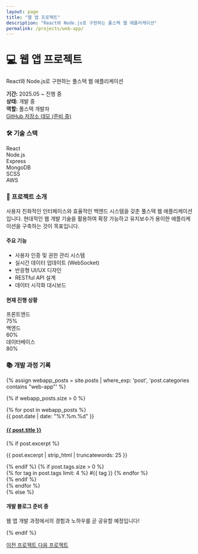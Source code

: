 ```yaml
---
layout: page
title: "웹 앱 프로젝트"
description: "React와 Node.js로 구현하는 풀스택 웹 애플리케이션"
permalink: /projects/web-app/
---
```


<div class="project-detail-header">
  <div class="project-info-card">
    <div class="project-icon-large">
      <i class="fas fa-laptop-code"></i>
    </div>
    <div class="project-details">
      <h1>💻 웹 앱 프로젝트</h1>
      <p class="project-subtitle">React와 Node.js로 구현하는 풀스택 웹 애플리케이션</p>
      <div class="project-meta">
        <div class="meta-item">
          <strong>기간:</strong> 2025.05 ~ 진행 중
        </div>
        <div class="meta-item">
          <strong>상태:</strong> <span class="status developing">개발 중</span>
        </div>
        <div class="meta-item">
          <strong>역할:</strong> 풀스택 개발자
        </div>
      </div>
    </div>
  </div>

  <div class="project-links">
    <a href="#" class="btn btn-primary" target="_blank">
      <i class="fab fa-github"></i> GitHub 저장소
    </a>
    <a href="#" class="btn btn-secondary disabled">
      <i class="fas fa-external-link-alt"></i> 데모 (준비 중)
    </a>
  </div>
</div>

<div class="project-tech-stack">
  <h3>🛠 기술 스택</h3>
  <div class="tech-grid">
    <div class="tech-item">
      <i class="fab fa-react"></i>
      <span>React</span>
    </div>
    <div class="tech-item">
      <i class="fab fa-node-js"></i>
      <span>Node.js</span>
    </div>
    <div class="tech-item">
      <i class="fas fa-server"></i>
      <span>Express</span>
    </div>
    <div class="tech-item">
      <i class="fas fa-database"></i>
      <span>MongoDB</span>
    </div>
    <div class="tech-item">
      <i class="fab fa-sass"></i>
      <span>SCSS</span>
    </div>
    <div class="tech-item">
      <i class="fas fa-cloud"></i>
      <span>AWS</span>
    </div>
  </div>
</div>

<div class="project-description">
  <h3>📖 프로젝트 소개</h3>
  <p>사용자 친화적인 인터페이스와 효율적인 백엔드 시스템을 갖춘 풀스택 웹 애플리케이션입니다. 현대적인 웹 개발 기술을 활용하여 확장 가능하고 유지보수가 용이한 애플리케이션을 구축하는 것이 목표입니다.</p>
  
  <h4>주요 기능</h4>
  <ul>
    <li>사용자 인증 및 권한 관리 시스템</li>
    <li>실시간 데이터 업데이트 (WebSocket)</li>
    <li>반응형 UI/UX 디자인</li>
    <li>RESTful API 설계</li>
    <li>데이터 시각화 대시보드</li>
  </ul>

  <h4>현재 진행 상황</h4>
  <div class="progress-section">
    <div class="progress-item">
      <span class="progress-label">프론트엔드</span>
      <div class="progress-bar">
        <div class="progress-fill" style="width: 75%"></div>
      </div>
      <span class="progress-percent">75%</span>
    </div>
    <div class="progress-item">
      <span class="progress-label">백엔드</span>
      <div class="progress-bar">
        <div class="progress-fill" style="width: 60%"></div>
      </div>
      <span class="progress-percent">60%</span>
    </div>
    <div class="progress-item">
      <span class="progress-label">데이터베이스</span>
      <div class="progress-bar">
        <div class="progress-fill" style="width: 80%"></div>
      </div>
      <span class="progress-percent">80%</span>
    </div>
  </div>
</div>

<div class="project-posts-section">
  <h3>📚 개발 과정 기록</h3>
  
  {% assign webapp_posts = site.posts | where_exp: 'post', 'post.categories contains "web-app"' %}
  
  {% if webapp_posts.size > 0 %}
    <div class="posts-timeline">
      {% for post in webapp_posts %}
      <article class="timeline-post">
        <div class="timeline-date">
          <time>{{ post.date | date: "%Y.%m.%d" }}</time>
        </div>
        <div class="timeline-content">
          <h4><a href="{{ post.url | relative_url }}">{{ post.title }}</a></h4>
          {% if post.excerpt %}
          <p>{{ post.excerpt | strip_html | truncatewords: 25 }}</p>
          {% endif %}
          {% if post.tags.size > 0 %}
          <div class="post-tags">
            {% for tag in post.tags limit: 4 %}
            <span class="tag">#{{ tag }}</span>
            {% endfor %}
          </div>
          {% endif %}
        </div>
      </article>
      {% endfor %}
    </div>
  {% else %}
    <div class="no-posts">
      <i class="fas fa-code"></i>
      <h4>개발 블로그 준비 중</h4>
      <p>웹 앱 개발 과정에서의 경험과 노하우를 곧 공유할 예정입니다!</p>
    </div>
  {% endif %}
</div>

<div class="project-navigation">
  <a href="/projects/AcademyDaily/" class="nav-btn">
    <i class="fas fa-arrow-left"></i> 이전 프로젝트
  </a>
  <a href="/projects/ai-project/" class="nav-btn">
    다음 프로젝트 <i class="fas fa-arrow-right"></i>
  </a>
</div>

